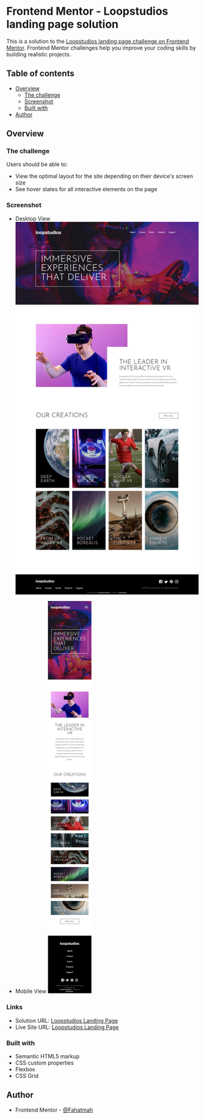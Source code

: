 # Frontend Mentor - Loopstudios landing page solution

This is a solution to the [Loopstudios landing page challenge on Frontend Mentor](https://www.frontendmentor.io/challenges/loopstudios-landing-page-N88J5Onjw). Frontend Mentor challenges help you improve your coding skills by building realistic projects.

## Table of contents

-  [Overview](#overview)
   -  [The challenge](#the-challenge)
   -  [Screenshot](#screenshot)
   -  [Built with](#built-with)
-  [Author](#author)

## Overview

### The challenge

Users should be able to:

-  View the optimal layout for the site depending on their device's screen size
-  See hover states for all interactive elements on the page

### Screenshot

-  Desktop View
   ![](/design/screenshot/desktop-view.jpeg)

-  Mobile View
   ![](/design/screenshot/mobile-view.jpeg)

### Links

-  Solution URL: [Loopstudios Landing Page](https://github.com/Fahatmah/loopstudios-landing-page-main)
-  Live Site URL: [Loopstudios Landing Page](https://loopstudios-landing-page-master-fem.netlify.app/)

### Built with

-  Semantic HTML5 markup
-  CSS custom properties
-  Flexbox
-  CSS Grid

## Author

-  Frontend Mentor - [@Fahatmah](https://www.frontendmentor.io/profile/Fahatmah)
